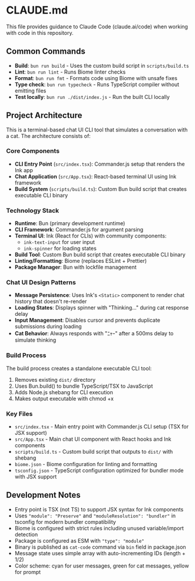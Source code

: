 # CLAUDE.md

This file provides guidance to Claude Code (claude.ai/code) when working with code in this repository.

## Common Commands

- **Build**: `bun run build` - Uses the custom build script in `scripts/build.ts`
- **Lint**: `bun run lint` - Runs Biome linter checks
- **Format**: `bun run fmt` - Formats code using Biome with unsafe fixes
- **Type check**: `bun run typecheck` - Runs TypeScript compiler without emitting files
- **Test locally**: `bun run ./dist/index.js` - Run the built CLI locally

## Project Architecture

This is a terminal-based chat UI CLI tool that simulates a conversation with a cat. The architecture consists of:

### Core Components
- **CLI Entry Point** (`src/index.tsx`): Commander.js setup that renders the Ink app
- **Chat Application** (`src/App.tsx`): React-based terminal UI using Ink framework
- **Build System** (`scripts/build.ts`): Custom Bun build script that creates executable CLI binary

### Technology Stack
- **Runtime**: Bun (primary development runtime)
- **CLI Framework**: Commander.js for argument parsing
- **Terminal UI**: Ink (React for CLIs) with community components:
  - `ink-text-input` for user input
  - `ink-spinner` for loading states
- **Build Tool**: Custom Bun build script that creates executable CLI binary
- **Linting/Formatting**: Biome (replaces ESLint + Prettier)
- **Package Manager**: Bun with lockfile management

### Chat UI Design Patterns
- **Message Persistence**: Uses Ink's `<Static>` component to render chat history that doesn't re-render
- **Loading States**: Displays spinner with "Thinking..." during cat response delay
- **Input Management**: Disables cursor and prevents duplicate submissions during loading
- **Cat Behavior**: Always responds with "ﾆｬｰ" after a 500ms delay to simulate thinking

### Build Process
The build process creates a standalone executable CLI tool:
1. Removes existing `dist/` directory
2. Uses Bun.build() to bundle TypeScript/TSX to JavaScript
3. Adds Node.js shebang for CLI execution
4. Makes output executable with chmod +x

### Key Files
- `src/index.tsx` - Main entry point with Commander.js CLI setup (TSX for JSX support)
- `src/App.tsx` - Main chat UI component with React hooks and Ink components
- `scripts/build.ts` - Custom build script that outputs to `dist/` with shebang
- `biome.json` - Biome configuration for linting and formatting
- `tsconfig.json` - TypeScript configuration optimized for bundler mode with JSX support

## Development Notes

- Entry point is TSX (not TS) to support JSX syntax for Ink components
- Uses `"module": "Preserve"` and `"moduleResolution": "bundler"` in tsconfig for modern bundler compatibility
- Biome is configured with strict rules including unused variable/import detection
- Package is configured as ESM with `"type": "module"`
- Binary is published as `cat-code` command via `bin` field in package.json
- Message state uses simple array with auto-incrementing IDs (length + 1/2)
- Color scheme: cyan for user messages, green for cat messages, yellow for prompt
